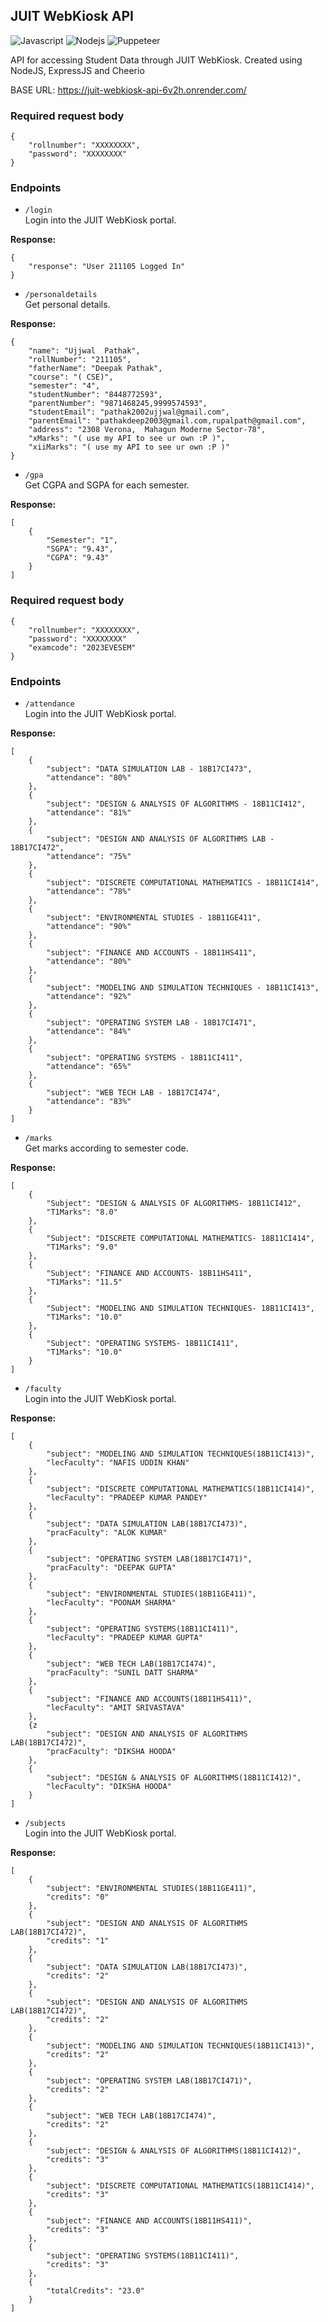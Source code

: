 ## JUIT WebKiosk API

<img alt="Javascript" src="https://img.shields.io/badge/JavaScript-323330?style=for-the-badge&logo=javascript&logoColor=F7DF1E"/> <img alt="Nodejs" src="https://img.shields.io/badge/Node.js-339933?style=for-the-badge&logo=nodedotjs&logoColor=white"/> <img alt="Puppeteer" src="https://img.shields.io/badge/Cheerio-000000?style=for-the-badge"/>

API for accessing Student Data through JUIT WebKiosk. Created using NodeJS, ExpressJS and Cheerio

BASE URL: https://juit-webkiosk-api-6v2h.onrender.com/

### Required request body

```
{
    "rollnumber": "XXXXXXXX",
    "password": "XXXXXXXX"
}
```

### Endpoints

- `/login`  
  Login into the JUIT WebKiosk portal.

**Response:**

```
{
    "response": "User 211105 Logged In"
}
```

- `/personaldetails`  
  Get personal details.

**Response:**

```
{
    "name": "Ujjwal  Pathak",
    "rollNumber": "211105",
    "fatherName": "Deepak Pathak",
    "course": "( CSE)",
    "semester": "4",
    "studentNumber": "8448772593",
    "parentNumber": "9871468245,9999574593",
    "studentEmail": "pathak2002ujjwal@gmail.com",
    "parentEmail": "pathakdeep2003@gmail.com,rupalpath@gmail.com",
    "address": "2308 Verona,  Mahagun Moderne Sector-78",
    "xMarks": "( use my API to see ur own :P )",
    "xiiMarks": "( use my API to see ur own :P )"
}
```

- `/gpa`  
  Get CGPA and SGPA for each semester.

**Response:**

```
[
    {
        "Semester": "1",
        "SGPA": "9.43",
        "CGPA": "9.43"
    }
]
```

### Required request body

```
{
    "rollnumber": "XXXXXXXX",
    "password": "XXXXXXXX"
    "examcode": "2023EVESEM"
}
```

### Endpoints

- `/attendance`  
  Login into the JUIT WebKiosk portal.

**Response:**

```
[
    {
        "subject": "DATA SIMULATION LAB - 18B17CI473",
        "attendance": "80%"
    },
    {
        "subject": "DESIGN & ANALYSIS OF ALGORITHMS - 18B11CI412",
        "attendance": "81%"
    },
    {
        "subject": "DESIGN AND ANALYSIS OF ALGORITHMS LAB - 18B17CI472",
        "attendance": "75%"
    },
    {
        "subject": "DISCRETE COMPUTATIONAL MATHEMATICS - 18B11CI414",
        "attendance": "78%"
    },
    {
        "subject": "ENVIRONMENTAL STUDIES - 18B11GE411",
        "attendance": "90%"
    },
    {
        "subject": "FINANCE AND ACCOUNTS - 18B11HS411",
        "attendance": "80%"
    },
    {
        "subject": "MODELING AND SIMULATION TECHNIQUES - 18B11CI413",
        "attendance": "92%"
    },
    {
        "subject": "OPERATING SYSTEM LAB - 18B17CI471",
        "attendance": "84%"
    },
    {
        "subject": "OPERATING SYSTEMS - 18B11CI411",
        "attendance": "65%"
    },
    {
        "subject": "WEB TECH LAB - 18B17CI474",
        "attendance": "83%"
    }
]
```

- `/marks`  
  Get marks according to semester code.

**Response:**

```
[
    {
        "Subject": "DESIGN & ANALYSIS OF ALGORITHMS- 18B11CI412",
        "T1Marks": "8.0"
    },
    {
        "Subject": "DISCRETE COMPUTATIONAL MATHEMATICS- 18B11CI414",
        "T1Marks": "9.0"
    },
    {
        "Subject": "FINANCE AND ACCOUNTS- 18B11HS411",
        "T1Marks": "11.5"
    },
    {
        "Subject": "MODELING AND SIMULATION TECHNIQUES- 18B11CI413",
        "T1Marks": "10.0"
    },
    {
        "Subject": "OPERATING SYSTEMS- 18B11CI411",
        "T1Marks": "10.0"
    }
]
```

- `/faculty`  
  Login into the JUIT WebKiosk portal.

**Response:**

```
[
    {
        "subject": "MODELING AND SIMULATION TECHNIQUES(18B11CI413)",
        "lecFaculty": "NAFIS UDDIN KHAN"
    },
    {
        "subject": "DISCRETE COMPUTATIONAL MATHEMATICS(18B11CI414)",
        "lecFaculty": "PRADEEP KUMAR PANDEY"
    },
    {
        "subject": "DATA SIMULATION LAB(18B17CI473)",
        "pracFaculty": "ALOK KUMAR"
    },
    {
        "subject": "OPERATING SYSTEM LAB(18B17CI471)",
        "pracFaculty": "DEEPAK GUPTA"
    },
    {
        "subject": "ENVIRONMENTAL STUDIES(18B11GE411)",
        "lecFaculty": "POONAM SHARMA"
    },
    {
        "subject": "OPERATING SYSTEMS(18B11CI411)",
        "lecFaculty": "PRADEEP KUMAR GUPTA"
    },
    {
        "subject": "WEB TECH LAB(18B17CI474)",
        "pracFaculty": "SUNIL DATT SHARMA"
    },
    {
        "subject": "FINANCE AND ACCOUNTS(18B11HS411)",
        "lecFaculty": "AMIT SRIVASTAVA"
    },
    {z
        "subject": "DESIGN AND ANALYSIS OF ALGORITHMS LAB(18B17CI472)",
        "pracFaculty": "DIKSHA HOODA"
    },
    {
        "subject": "DESIGN & ANALYSIS OF ALGORITHMS(18B11CI412)",
        "lecFaculty": "DIKSHA HOODA"
    }
]
```

- `/subjects`  
  Login into the JUIT WebKiosk portal.

**Response:**

```
[
    {
        "subject": "ENVIRONMENTAL STUDIES(18B11GE411)",
        "credits": "0"
    },
    {
        "subject": "DESIGN AND ANALYSIS OF ALGORITHMS LAB(18B17CI472)",
        "credits": "1"
    },
    {
        "subject": "DATA SIMULATION LAB(18B17CI473)",
        "credits": "2"
    },
    {
        "subject": "DESIGN AND ANALYSIS OF ALGORITHMS LAB(18B17CI472)",
        "credits": "2"
    },
    {
        "subject": "MODELING AND SIMULATION TECHNIQUES(18B11CI413)",
        "credits": "2"
    },
    {
        "subject": "OPERATING SYSTEM LAB(18B17CI471)",
        "credits": "2"
    },
    {
        "subject": "WEB TECH LAB(18B17CI474)",
        "credits": "2"
    },
    {
        "subject": "DESIGN & ANALYSIS OF ALGORITHMS(18B11CI412)",
        "credits": "3"
    },
    {
        "subject": "DISCRETE COMPUTATIONAL MATHEMATICS(18B11CI414)",
        "credits": "3"
    },
    {
        "subject": "FINANCE AND ACCOUNTS(18B11HS411)",
        "credits": "3"
    },
    {
        "subject": "OPERATING SYSTEMS(18B11CI411)",
        "credits": "3"
    },
    {
        "totalCredits": "23.0"
    }
]
```
